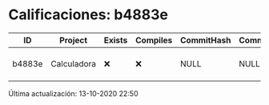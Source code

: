 # Calificaciones: b4883e
|ID|Project|Exists|Compiles|CommitHash|CommitDate|CheckDate|Comments|
|-|-|-|-|-|-|-|-|
|b4883e|Calculadora|❌|❌|NULL|NULL|13-10-2020 22:50:42|No se encontró el archivo en PracticasComputacionI/Calculadora/Calculadora.cpp|

Última actualización: 13-10-2020 22:50